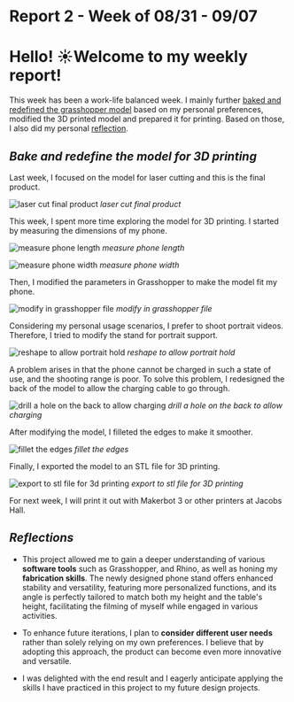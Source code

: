 # Report 2 - Week of 08/31 - 09/07

# Hello! ☀️Welcome to my weekly report!

This week has been a work-life balanced week. I mainly further [baked and redefined the grasshopper model](https://github.com/Berkeley-MDes/tdf-fa23-Yukihan528/blob/main/weekly%20report/Report%202%20-%20Week%20of%2008%2031%20-%2009%2007%20.md#bake-and-redefine-the-model-for-3d-printing) based on my personal preferences, modified the 3D printed model and prepared it for printing. Based on those, I also did my personal [reflection](https://github.com/Berkeley-MDes/tdf-fa23-Yukihan528/blob/main/weekly%20report/Report%202%20-%20Week%20of%2008%2031%20-%2009%2007%20.md#reflections).

## *Bake and redefine the model for 3D printing*

Last week, I focused on the model for laser cutting and this is the final product.

![laser cut final product](https://github.com/Berkeley-MDes/tdf-fa23-Yukihan528/blob/main/weekly%20report/Report%202%20-%20Week%20of%2008%2031%20-%2009%2007/laser%20cut%20final%20product.JPG)
_laser cut final product_

This week, I spent more time exploring the model for 3D printing. I started by measuring the dimensions of my phone.

![measure phone length](https://github.com/Berkeley-MDes/tdf-fa23-Yukihan528/blob/main/weekly%20report/Report%202%20-%20Week%20of%2008%2031%20-%2009%2007/measure%20phone%20length.JPG)
_measure phone length_

![measure phone width](https://github.com/Berkeley-MDes/tdf-fa23-Yukihan528/blob/main/weekly%20report/Report%202%20-%20Week%20of%2008%2031%20-%2009%2007/measure%20phone%20width.JPG)
_measure phone width_

Then, I modified the parameters in Grasshopper to make the model fit my phone.

![modify in grasshopper file](https://github.com/Berkeley-MDes/tdf-fa23-Yukihan528/blob/main/weekly%20report/Report%202%20-%20Week%20of%2008%2031%20-%2009%2007/modify%20in%20grasshopper%20file.png)
_modify in grasshopper file_

Considering my personal usage scenarios, I prefer to shoot portrait videos. Therefore, I tried to modify the stand for portrait support.

![reshape to allow portrait hold](https://github.com/Berkeley-MDes/tdf-fa23-Yukihan528/blob/main/weekly%20report/Report%202%20-%20Week%20of%2008%2031%20-%2009%2007/reshape%20to%20alow%20portrait%20hold.png)
_reshape to allow portrait hold_

A problem arises in that the phone cannot be charged in such a state of use, and the shooting range is poor. To solve this problem, I redesigned the back of the model to allow the charging cable to go through.

![drill a hole on the back to allow charging](https://github.com/Berkeley-MDes/tdf-fa23-Yukihan528/blob/main/weekly%20report/Report%202%20-%20Week%20of%2008%2031%20-%2009%2007/drill%20a%20hole%20on%20the%20back%20to%20allow%20charging.png)
_drill a hole on the back to allow charging_

After modifying the model, I filleted the edges to make it smoother.

![fillet the edges](https://github.com/Berkeley-MDes/tdf-fa23-Yukihan528/blob/main/weekly%20report/Report%202%20-%20Week%20of%2008%2031%20-%2009%2007/fillet%20the%20edges.png)
_fillet the edges_

Finally, I exported the model to an STL file for 3D printing.

![export to stl file for 3d printing](https://github.com/Berkeley-MDes/tdf-fa23-Yukihan528/blob/main/weekly%20report/Report%202%20-%20Week%20of%2008%2031%20-%2009%2007/export%20to%20stl%20file%20for%203d%20printing.png)
_export to stl file for 3D printing_

For next week, I will print it out with Makerbot 3 or other printers at Jacobs Hall.

## *Reflections*

- This project allowed me to gain a deeper understanding of various **software tools** such as Grasshopper, and Rhino, as well as honing my **fabrication skills**. The newly designed phone stand offers enhanced stability and versatility, featuring more personalized functions, and its angle is perfectly tailored to match both my height and the table's height, facilitating the filming of myself while engaged in various activities.

- To enhance future iterations, I plan to **consider different user needs** rather than solely relying on my own preferences. I believe that by adopting this approach, the product can become even more innovative and versatile.

- I was delighted with the end result and I eagerly anticipate applying the skills I have practiced in this project to my future design projects.

